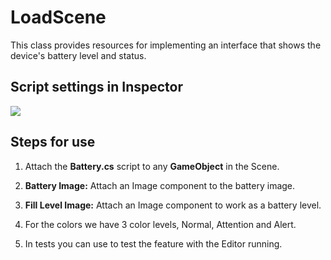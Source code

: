 # LoadScene
This class provides resources for implementing an interface that shows the device's battery level and status.

## Script settings in Inspector
![](../master/Example.png)

## Steps for use
1. Attach the **Battery.cs** script to any **GameObject** in the Scene.

2. **Battery Image:** Attach an Image component to the battery image.

3. **Fill Level Image:** Attach an Image component to work as a battery level.

4. For the colors we have 3 color levels, Normal, Attention and Alert.

5. In tests you can use to test the feature with the Editor running.


